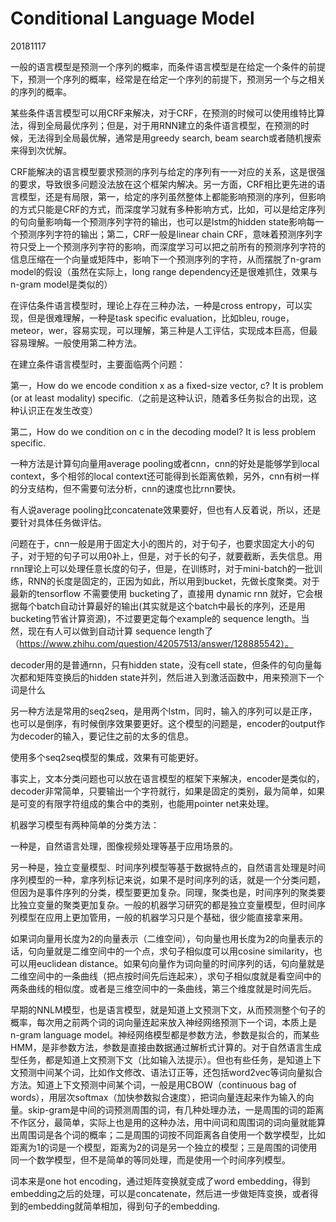 # Conditional Language Model

20181117

一般的语言模型是预测一个序列的概率，而条件语言模型是在给定一个条件的前提下，预测一个序列的概率，经常是在给定一个序列的前提下，预测另一个与之相关的序列的概率。

某些条件语言模型可以用CRF来解决，对于CRF，在预测的时候可以使用维特比算法，得到全局最优序列；但是，对于用RNN建立的条件语言模型，在预测的时候，无法得到全局最优解，通常是用greedy search, beam search或者随机搜索来得到次优解。

CRF能解决的语言模型要求预测的序列与给定的序列有一一对应的关系，这是很强的要求，导致很多问题没法放在这个框架内解决。另一方面，CRF相比更先进的语言模型，还是有局限，第一，给定的序列虽然整体上都能影响预测的序列，但影响的方式只能是CRF的方式，而深度学习就有多种影响方式，比如，可以是给定序列的句向量影响每一个预测序列字符的输出，也可以是lstm的hidden state影响每一个预测序列字符的输出；第二，CRF一般是linear chain CRF，意味着预测序列字符只受上一个预测序列字符的影响，而深度学习可以把之前所有的预测序列字符的信息压缩在一个向量或矩阵中，影响下一个预测序列的字符，从而摆脱了n-gram model的假设（虽然在实际上，long range dependency还是很难抓住，效果与n-gram model是类似的）

在评估条件语言模型时，理论上存在三种办法，一种是cross entropy，可以实现，但是很难理解，一种是task specific evaluation，比如bleu, rouge，meteor，wer，容易实现，可以理解，第三种是人工评估，实现成本巨高，但最容易理解。一般使用第二种方法。

在建立条件语言模型时，主要面临两个问题：

第一，How do we encode condition x as a fixed-size vector, c? It is problem (or at least modality) specific.（之前是这种认识，随着多任务拟合的出现，这种认识正在发生改变）

第二，How do we condition on c in the decoding model? It is less problem specific.

一种方法是计算句向量用average pooling或者cnn，cnn的好处是能够学到local context，多个相邻的local context还可能得到长距离依赖，另外，cnn有树一样的分支结构，但不需要句法分析，cnn的速度也比rnn要快。

有人说average pooling比concatenate效果要好，但也有人反着说，所以，还是要针对具体任务做评估。

问题在于，cnn一般是用于固定大小的图片的，对于句子，也要求固定大小的句子，对于短的句子可以用0补上，但是，对于长的句子，就要截断，丢失信息。用rnn理论上可以处理任意长度的句子，但是，在训练时，对于mini-batch的一批训练，RNN的长度是固定的，正因为如此，所以用到bucket，先做长度聚类。对于最新的tensorflow 不需要使用 bucketing了，直接用 dynamic rnn 就好，它会根据每个batch自动计算最好的输出(其实就是这个batch中最长的序列，还是用bucketing节省计算资源)，不过要更定每个example的 sequence length。当然，现在有人可以做到自动计算 sequence length了（https://www.zhihu.com/question/42057513/answer/128885542）。

decoder用的是普通rnn，只有hidden state，没有cell state，但条件的句向量每次都和矩阵变换后的hidden state并列，然后进入到激活函数中，用来预测下一个词是什么

另一种方法是常用的seq2seq，是用两个lstm，同时，输入的序列可以是正序，也可以是倒序，有时候倒序效果要更好。这个模型的问题是，encoder的output作为decoder的输入，要记住之前的太多的信息。

使用多个seq2seq模型的集成，效果有可能更好。

事实上，文本分类问题也可以放在语言模型的框架下来解决，encoder是类似的，decoder非常简单，只要输出一个字符就行，如果是固定的类别，最为简单，如果是可变的有限字符组成的集合中的类别，也能用pointer net来处理。

机器学习模型有两种简单的分类方法：

一种是，自然语言处理，图像视频处理等基于应用场景的。

另一种是，独立变量模型、时间序列模型等基于数据特点的，自然语言处理是时间序列模型的一种，拿序列标记来说，如果不是时间序列的话，就是一个分类问题，但因为是事件序列的分类，模型要更加复杂。同理，聚类也是，时间序列的聚类要比独立变量的聚类更加复杂。一般的机器学习研究的都是独立变量模型，但时间序列模型在应用上更加管用，一般的机器学习只是个基础，很少能直接拿来用。

如果词向量用长度为2的向量表示（二维空间），句向量也用长度为2的向量表示的话，句向量就是二维空间中的一个点，求句子相似度可以用cosine similarity，也可以用euclidean distance。如果句向量作为词向量的时间序列的话，句向量就是二维空间中的一条曲线（把点按时间先后连起来），求句子相似度就是看空间中的两条曲线的相似度。或者是三维空间中的一条曲线，第三个维度就是时间先后。

早期的NNLM模型，也是语言模型，就是知道上文预测下文，从而预测整个句子的概率，每次用之前两个词的词向量连起来放入神经网络预测下一个词，本质上是n-gram language model。神经网络模型都是参数方法，参数是拟合的，而某些HMM，是非参数方法，参数是直接由数据通过解析式计算的。对于自然语言生成型任务，都是知道上文预测下文（比如输入法提示）。但也有些任务，是知道上下文预测中间某个词，比如作文修改、语法订正等，还包括word2vec等词向量拟合方法。知道上下文预测中间某个词，一般是用CBOW（continuous bag of words），用层次softmax（加快参数拟合速度），把词向量连起来作为输入的向量。skip-gram是中间的词预测周围的词，有几种处理办法，一是周围的词的距离不作区分，最简单，实际上也是用的这种办法，用中间词和周围词的词向量就能算出周围词是各个词的概率；二是周围的词按不同距离各自使用一个数学模型，比如距离为1的词是一个模型，距离为2的词是另一个独立的模型；三是周围的词使用同一个数学模型，但不是简单的等同处理，而是使用一个时间序列模型。

词本来是one hot encoding，通过矩阵变换就变成了word embedding，得到embedding之后的处理，可以是concatenate，然后进一步做矩阵变换，或者得到的embedding就简单相加，得到句子的embedding.


